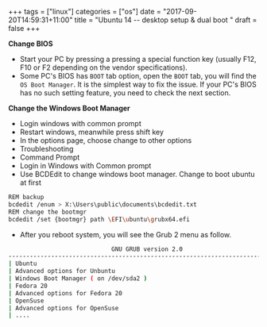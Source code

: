 +++
tags =  ["linux"]
categories = ["os"]
date = "2017-09-20T14:59:31+11:00"
title = "Ubuntu 14 -- desktop setup & dual boot "
draft = false
+++



**Change BIOS**
* Start your PC by pressing a pressing a special function key (usually F12, F10 or F2 depending on the vendor specifications).
* Some PC's BIOS has `BOOT` tab option, open the `BOOT` tab, you will find the `OS Boot Manager`. It is the simplest way to fix the issue. If your PC's BIOS has no such setting feature, you need to check the next section. 

**Change the Windows Boot Manager**
* Login windows with common prompt 
* Restart windows, meanwhile press shift key
* In the options page, choose change to other options
* Troubleshooting
* Command Prompt
* Login in Windows with Common prompt
* Use BCDEdit to change windows boot manager. Change to boot ubuntu at first

```bash
REM backup
bcdedit /enum > X:\Users\public\documents\bcdedit.txt
REM change the bootmgr 
bcdedit /set {bootmgr} path \EFI\ubuntu\grubx64.efi
```
* After you reboot system, you will see the Grub 2 menu as follow.

```bash
                             GNU GRUB version 2.0
---------------------------------------------------------------------------------- 
| Ubuntu 
| Advanced options for Unbuntu
| Windows Boot Manager ( on /dev/sda2 )
| Fedora 20
| Advanced options for Fedora 20
| OpenSuse 
| Advanced options for OpenSuse
| ....

```

